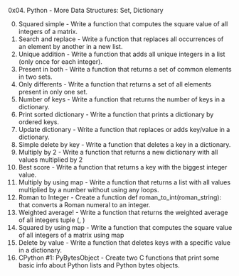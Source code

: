 
0x04. Python - More Data Structures: Set, Dictionary

0. Squared simple - Write a function that computes the square value of all integers of a matrix.
1. Search and replace - Write a function that replaces all occurrences of an element by another in a new list.
2. Unique addition - Write a function that adds all unique integers in a list (only once for each integer).
3. Present in both - Write a function that returns a set of common elements in two sets.
4. Only differents - Write a function that returns a set of all elements present in only one set.
5. Number of keys - Write a function that returns the number of keys in a dictionary.
6. Print sorted dictionary  - Write a function that prints a dictionary by ordered keys.
7. Update dictionary - Write a function that replaces or adds key/value in a dictionary.
8. Simple delete by key - Write a function that deletes a key in a dictionary.
9. Multiply by 2 - Write a function that returns a new dictionary with all values multiplied by 2
10. Best score - Write a function that returns a key with the biggest integer value.
11. Multiply by using map - Write a function that returns a list with all values multiplied by a number without using any loops.
12. Roman to Integer - Create a function def roman_to_int(roman_string): that converts a Roman numeral to an integer.
13. Weighted average! - Write a function that returns the weighted average of all integers tuple (<score>, <weight>)
14. Squared by using map - Write a function that computes the square value of all integers of a matrix using map
15. Delete by value - Write a function that deletes keys with a specific value in a dictionary.
16. CPython #1: PyBytesObject - Create two C functions that print some basic info about Python lists and Python bytes objects.
